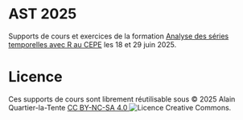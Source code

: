 
# AST 2025

Supports de cours et exercices de la formation [Analyse des séries temporelles avec R au CEPE](https://www.lecepe.fr/formations/methodes-statistiques/series-temporelles/analyse-des-series-temporelles-avec-r_44.html) les 18 et 29 juin 2025.


# Licence

Ces supports de cours sont librement réutilisable sous © 2025 Alain Quartier-la-Tente [CC BY-NC-SA 4.0 <img alt="Licence Creative Commons" style="display: inline-block; margin: 0" src="https://i.creativecommons.org/l/by-nc-sa/4.0/88x31.png"/>](http://creativecommons.org/licenses/by-nc-sa/4.0/).

